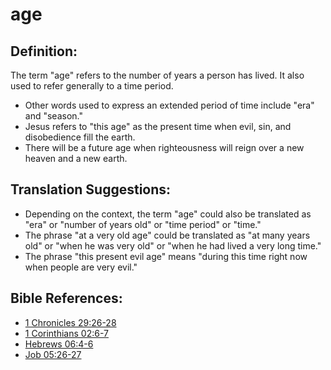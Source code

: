 # age #

## Definition: ##

The term "age" refers to the number of years a person has lived. It also used to refer generally to a time period.

* Other words used to express an extended period of time include "era" and "season."
* Jesus refers to "this age" as the present time when evil, sin, and disobedience fill the earth.
* There will be a future age when righteousness will reign over a new heaven and a new earth.

## Translation Suggestions: ##

* Depending on the context, the term "age" could also be translated as "era" or "number of years old" or "time period" or "time."
* The phrase "at a very old age" could be translated as "at many years old" or "when he was very old" or "when he had lived a very long time."
* The phrase "this present evil age" means "during this time right now when people are very evil."

## Bible References: ##

* [1 Chronicles 29:26-28](https://door43.org/en/bible/notes/1ch/29/26)
* [1 Corinthians 02:6-7](https://door43.org/en/bible/notes/1co/02/06)
* [Hebrews 06:4-6](https://door43.org/en/bible/notes/heb/06/04)
* [Job 05:26-27](https://door43.org/en/bible/notes/job/05/26)
 

